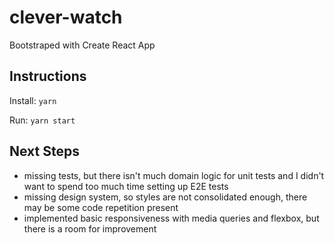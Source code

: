 # clever-watch

Bootstraped with Create React App

## Instructions

Install: `yarn`

Run: `yarn start`

## Next Steps

- missing tests, but there isn't much domain logic for unit tests and I didn't want to spend too much time setting up E2E tests
- missing design system, so styles are not consolidated enough, there may be some code repetition present
- implemented basic responsiveness with media queries and flexbox, but there is a room for improvement